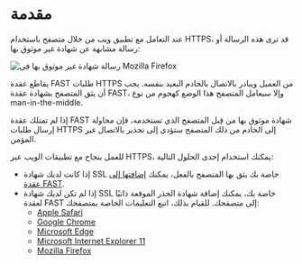 [link-node-installation]:       install-certificate-on-fast-node.md
[link-safari-ssl]:              browsers-ssl/safari-ssl.md
[link-chrome-ssl]:              browsers-ssl/chrome-ssl.md
[link-edge-ssl]:                browsers-ssl/edge-ssl.md
[link-ie11-ssl]:                browsers-ssl/ie11-ssl.md
[link-firefox-ssl]:             browsers-ssl/firefox-ssl.md

[img-insecure-connection]:      ../../images/fast/qsg/common/deployment/11-qsg-fast-inst-untrusted-cert.png

# مقدمة

عند التعامل مع تطبيق ويب من خلال متصفح باستخدام HTTPS، قد ترى هذه الرسالة أو رسالة مشابهة عن شهادة غير موثوق بها:

![رسالة شهادة غير موثوق بها في Mozilla Firefox][img-insecure-connection]

يقاطع عقدة FAST طلبات HTTPS من العميل ويبادر بالاتصال بالخادم البعيد بنفسه. يجب أن يثق المتصفح بشهادة عقدة FAST، وإلا سيعامل المتصفح هذا الوضع كهجوم من نوع man-in-the-middle.

إذا لم تمتلك عقدة FAST شهادة موثوق بها من قِبل المتصفح الذي تستخدمه، فإن محاولة إرسال طلبات HTTPS إلى الخادم من ذلك المتصفح ستؤدي إلى تحذير بالاتصال غير المؤمن.

للعمل بنجاح مع تطبيقات الويب عبر HTTPS، يمكنك استخدام إحدى الحلول التالية:
* إذا كانت لديك شهادة SSL خاصة بك يثق بها المتصفح بالفعل، يمكنك [إضافتها إلى عقدة FAST][link-node-installation].
* إذا لم تكن لديك شهادة SSL خاصة بك، يمكنك إضافة شهادة الجذر الموقعة ذاتيًا لعقدة FAST إلى متصفحك. للقيام بذلك، اتبع التعليمات الخاصة بمتصفحك:
    * [Apple Safari][link-safari-ssl]
    * [Google Chrome][link-chrome-ssl]
    * [Microsoft Edge][link-edge-ssl]
    * [Microsoft Internet Explorer 11][link-ie11-ssl]
    * [Mozilla Firefox][link-firefox-ssl]